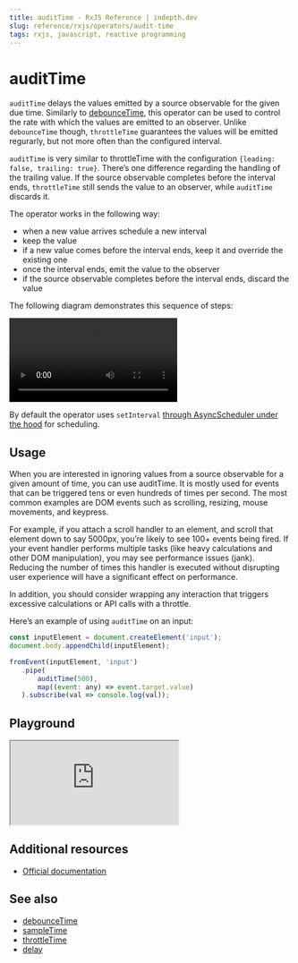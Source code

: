 ```yaml
---
title: auditTime - RxJS Reference | indepth.dev
slug: reference/rxjs/operators/audit-time
tags: rxjs, javascript, reactive programming
---
```


# auditTime

`auditTime` delays the values emitted by a source observable for the given due time. Similarly to [debounceTime](https://indepth.dev/reference/rxjs/operators/debounce-time), this operator can be used to control the rate with which the values are emitted to an observer. Unlike `debounceTime` though, `throttleTime` guarantees the values will be emitted regurarly, but not more often than the configured interval.

`auditTime` is very similar to throttleTime with the configuration `{leading: false, trailing: true}`. There’s one difference regarding the handling of the trailing value. If the source observable completes before the interval ends, `throttleTime` still sends the value to an observer, while `auditTime` discards it.

The operator works in the following way:
- when a new value arrives schedule a new interval
- keep the value
- if a new value comes before the interval ends, keep it and override the existing one
- once the interval ends, emit the value to the observer
- if the source observable completes before the interval ends, discard the value


The following diagram demonstrates this sequence of steps:

<video>
    <source src="https://images.indepth.dev/references/rxjs/auditTime.mp4" type="video/mp4">
</video>

By default the operator uses `setInterval` [through AsyncScheduler under the hood](https://github.com/ReactiveX/rxjs/blob/9b708613cb7687647dc43c5e15b821e17ccc23ef/src/internal/operators/debounceTime.ts#L64) for scheduling.

## Usage
When you are interested in ignoring values from a source observable for a given amount of time, you can use auditTime. It is mostly used for events that can be triggered tens or even hundreds of times per second. The most common examples are DOM events such as scrolling, resizing, mouse movements, and keypress. 

For example, if you attach a scroll handler to an element, and scroll that element down to say 5000px, you’re likely to see 100+ events being fired. If your event handler performs multiple tasks (like heavy calculations and other DOM manipulation), you may see performance issues (jank). Reducing the number of times this handler is executed without disrupting user experience will have a significant effect on performance.

In addition, you should consider wrapping any interaction that triggers excessive calculations or API calls with a throttle.

Here’s an example of using `auditTime` on an input:

```javascript
const inputElement = document.createElement('input');
document.body.appendChild(inputElement);

fromEvent(inputElement, 'input')
   .pipe(
       auditTime(500),
       map((event: any) => event.target.value)
   ).subscribe(val => console.log(val));
```

## Playground

<iframe src="https://stackblitz.com/edit/indepth-rxjs-audittime?embed=1&file=index.ts"></iframe>

## Additional resources

- [Official documentation](https://rxjs.dev/api/operators/auditTime)

## See also

- [debounceTime](https://indepth.dev/reference/rxjs/operators/debounce-time)
- [sampleTime](https://indepth.dev/reference/rxjs/operators/sample-time)
- [throttleTime](https://indepth.dev/reference/rxjs/operators/throttle-time)
- [delay](https://indepth.dev/reference/rxjs/operators/delay)

